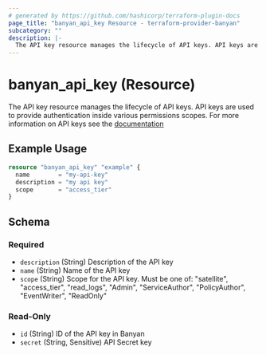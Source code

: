 ```yaml
---
# generated by https://github.com/hashicorp/terraform-plugin-docs
page_title: "banyan_api_key Resource - terraform-provider-banyan"
subcategory: ""
description: |-
  The API key resource manages the lifecycle of API keys. API keys are used to provide authentication inside various permissions scopes. For more information on API keys see the documentation https://docs.banyansecurity.io/docs/banyan-components/command-center/api-keys/
---
```


# banyan_api_key (Resource)

The API key resource manages the lifecycle of API keys. API keys are used to provide authentication inside various permissions scopes. For more information on API keys see the [documentation](https://docs.banyansecurity.io/docs/banyan-components/command-center/api-keys/)

## Example Usage

```terraform
resource "banyan_api_key" "example" {
  name        = "my-api-key"
  description = "my api key"
  scope       = "access_tier"
}
```

<!-- schema generated by tfplugindocs -->
## Schema

### Required

- `description` (String) Description of the API key
- `name` (String) Name of the API key
- `scope` (String) Scope for the API key. Must be one of: "satellite", "access_tier", "read_logs", "Admin", "ServiceAuthor", "PolicyAuthor", "EventWriter", "ReadOnly"

### Read-Only

- `id` (String) ID of the API key in Banyan
- `secret` (String, Sensitive) API Secret key


